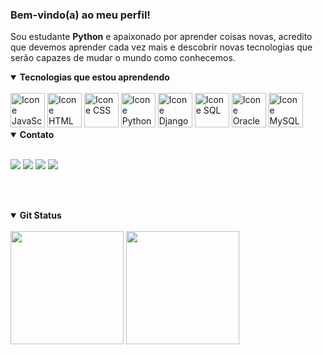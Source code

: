 ### Bem-vindo(a) ao meu perfil!

Sou estudante <strong>Python</strong> e apaixonado por aprender coisas novas, acredito que devemos aprender cada vez mais e descobrir novas tecnologias que serão capazes de mudar o mundo como conhecemos.

<details open>
  <summary><strong>Tecnologias que estou aprendendo</strong></summary>
  
  <br>
  
  <div style="display: inline-block">
    <a href="#"><img alt="Icone JavaScript" src="https://cdn.jsdelivr.net/gh/devicons/devicon@latest/icons/javascript/javascript-original.svg" width="55px"/></a>
    <a href="#"><img alt="Icone HTML" src="https://cdn.jsdelivr.net/gh/devicons/devicon@latest/icons/html5/html5-original.svg" width="55px"/></a>
    <a href="#"><img alt="Icone CSS" src="https://cdn.jsdelivr.net/gh/devicons/devicon@latest/icons/css3/css3-original.svg" width="55px"/></a>
     <!--<a href="#"><img alt="Icone Selenium" src="https://cdn.jsdelivr.net/gh/devicons/devicon@latest/icons/react/react-original-wordmark.svg" width="55px"/></a>-->
</div>
    <div style="display: inline-block">
   <!-- <a href="#"><img alt="Icone Java" src="https://cdn.jsdelivr.net/gh/devicons/devicon@latest/icons/java/java-original.svg" width="55px"/></a>-->
   <!-- <a href="#"><img alt="Icone Nodejs" src="https://cdn.jsdelivr.net/gh/devicons/devicon@latest/icons/nodejs/nodejs-plain-wordmark.svg" width="55px"/></a>-->
    <a href="#"><img alt="Icone Python " src="https://cdn.jsdelivr.net/gh/devicons/devicon@latest/icons/python/python-original.svg" width="55px"/></a>
    <a href="#"><img alt="Icone Django " src="https://cdn.jsdelivr.net/gh/devicons/devicon@latest/icons/django/django-plain.svg" width="55px"/></a>
    <a href="#"><img alt="Icone SQL " src="https://cdn.jsdelivr.net/gh/devicons/devicon@latest/icons/azuresqldatabase/azuresqldatabase-original.svg" width="55px"/></a> 
    <a href="#"><img alt="Icone Oracle " src="https://cdn.jsdelivr.net/gh/devicons/devicon@latest/icons/oracle/oracle-original.svg" width="55px"/></a>
    <a href="#"><img alt="Icone MySQL " src="https://cdn.jsdelivr.net/gh/devicons/devicon@latest/icons/mysql/mysql-original.svg" width="55px"/></a>
    <!--<a href="#"><img alt="Icone Selenium" src="https://cdn.jsdelivr.net/gh/devicons/devicon@latest/icons/selenium/selenium-original.svg" width="55px"/></a>-->
   <!-- <a href="#"><img alt="Icone Postman " src="https://cdn.jsdelivr.net/gh/devicons/devicon@latest/icons/postman/postman-original.svg" width="55px"/></a>-->

  </div>
</details>

<details open>
  <summary><strong>Contato</strong></summary>
  
  <br>
  
 <a href = "mailto:mgr8272@gmail.com"><img src="https://img.shields.io/badge/-Gmail-%23333?style=for-the-badge&logo=gmail&logoColor=white" target="_blank"></a>
 <a href="https://www.linkedin.com/in/maycon-rocha-7b8759164/" target="_blank"><img src="https://img.shields.io/badge/-LinkedIn-%230077B5?style=for-the-badge&logo=linkedin&logoColor=white" target="_blank"></a> 
 <a href="https://www.instagram.com/maycongr/" target="_blank"><img src="https://img.shields.io/badge/-instagram-%23E4405F?style=for-the-badge&logo=instagram&logoColor=white" target="_blank"></a> 
 <a href="#" target="_blank"><img src="https://img.shields.io/badge/WhatsApp-25D366?style=for-the-badge&logo=WhatsApp&logoColor=white" target="_blank"></a>
 <!--<a href="#" target="_blank"><img src="https://img.shields.io/badge/X-000000?style=for-the-badge&logo=x&logoColor=white" target="_blank"></a>-->


  <br><br>
</details open>

<details open>
  <summary><strong>Git Status</strong></summary>
  
  <br>

  <div align="left" class="custom-border">
    <img height="181em" src="https://github-readme-stats.vercel.app/api?username=MayconRocha21&show_icons=true&bg_color=0F0F0F&title_color=01A66B&text_color=fff&icon_color=01A66B&border_color=01A66B&hide_rank=true&include_all_commits=true&count_private=true"/>
    <img height="181em" src="https://github-readme-stats.vercel.app/api/top-langs/?username=MayconRocha21&card_width&layout=compact&langs_count=7&bg_color=0F0F0F&title_color=01A66B&text_color=fff&icon_color=01A66B&border_color=01A66B&count_private=true"/>
  </div> 
</details>
